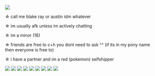 ![](https://komarev.com/ghpvc/?username=sentientglitch)

☆ call me blake ray or austin idm whatever

☆ im usually afk unless im actively chatting

☆ im a minor (16)

☆ friends are free to c+h you dont need to ask ^^ (if its in my pony name then everyone is free to)

☆ i have a partner and im a red (pokemon) selfshipper 

![](https://img.pokemondb.net/sprites/black-white/anim/normal/pikachu.gif) ![](https://archives.bulbagarden.net/media/upload/9/9a/Spr_B2W2_Red.png) ![](https://img.pokemondb.net/sprites/black-white/anim/normal/charizard.gif) ![](https://img.pokemondb.net/sprites/black-white/anim/shiny/feraligatr.gif) ![](https://archives.bulbagarden.net/media/upload/a/a5/Spr_HGSS_Ethan.png) ![](https://img.pokemondb.net/sprites/black-white/anim/normal/typhlosion.gif) ![](https://img.pokemondb.net/sprites/black-white/anim/normal/gallade.gif) ![](https://archives.bulbagarden.net/media/upload/6/6b/Spr_Pt_Lucas.png) ![](https://img.pokemondb.net/sprites/black-white/anim/shiny/infernape.gif)
